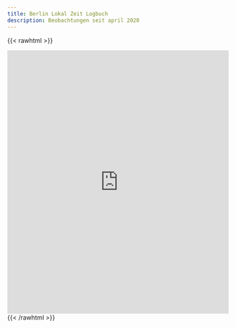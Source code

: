 ```yaml
---
title: Berlin Lokal Zeit Logbuch
description: Beobachtungen seit april 2020
---
```

{{< rawhtml >}}
<iframe src="https://azmar.org/qr/?c=1" width="100%" height="600" style="overflow: hidden;border:0px"></iframe>
{{< /rawhtml >}}
